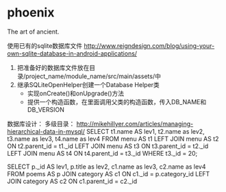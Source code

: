 # phoenix
The art of ancient.


使用已有的sqlite数据库文件
http://www.reigndesign.com/blog/using-your-own-sqlite-database-in-android-applications/
1. 把准备好的数据库文件放在目录/project_name/module_name/src/main/assets/中
2. 继承SQLiteOpenHelper创建一个Database Helper类
   * 实现onCreate()和onUpgrade()方法
   * 提供一个构造函数，在里面调用父类的构造函数，传入DB_NAME和DB_VERSION
   
   
数据库设计：
多级目录：    http://mikehillyer.com/articles/managing-hierarchical-data-in-mysql/
SELECT t1.name AS lev1, t2.name as lev2, t3.name as lev3, t4.name as lev4
FROM menu AS t1
LEFT JOIN menu AS t2 ON t2.parent_id = t1._id
LEFT JOIN menu AS t3 ON t3.parent_id = t2._id
LEFT JOIN menu AS t4 ON t4.parent_id = t3._id
WHERE t3._id = 20;

SELECT p._id AS lev1, p.title as lev2, c1.name as lev3, c2.name as lev4
FROM poems AS p
JOIN category AS c1 ON c1._id = p.category_id
LEFT JOIN category AS c2 ON c1.parent_id = c2._id


